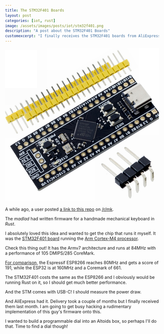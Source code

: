 ```yaml
---
title: The STM32F401 Boards
layout: post
categories: [iot, rust]
image: /assets/images/posts/iot/stm32f401.png
description: "A post about the STM32F401 Boards"
customexcerpt: "I finally receives the STM32F401 boards from AliExpress!"
---
```


![STM Board](/assets/images/posts/iot/stm32f401.png)


A while ago, a user posted [a link to this repo](https://github.com/TeXitoi/keyberon) on [/r/mk](https://www.reddit.com/r/mk).

The *madlad* had written firmware for a handmade mechanical keyboard in *Rust*.

I absolutely loved this idea and wanted to get the chip that runs it myself. It was the [STM32F401 board](https://www.st.com/en/microcontrollers-microprocessors/stm32f401.html) running the [Arm Cortex-M4 processor](https://developer.arm.com/ip-products/processors/cortex-m/cortex-m4).

Check this thing out! It has the Armv7 architecture and runs at 84MHz with a performance of 105 DMIPS/285 CoreMark.

[For comparison,](https://www.eembc.org/viewer/?benchmark_seq=13243,13244) the Espressif ESP8266 reaches 80MHz and gets a score of 191, while the ESP32 is at 160MHz and a Coremark of 661.

The STM32F401 costs the same as the ESP8266 and I obviously would be running Rust on it, so I should get much better performance.

And the STM comes with USB-C! I should measure the power draw.

And AliExpress had it. Delivery took a couple of months but I finally received them last month. I am going to get busy hacking a rudimentary implementation of this guy's firmware onto this.

I wanted to build a programmable dial into an Altoids box, so perhaps I'll do that. Time to find a dial though!

